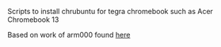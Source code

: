 Scripts to install chrubuntu for tegra chromebook such as Acer Chromebook 13

Based on work of arm000 found [here](http://www.reddit.com/r/chrubuntu/comments/2hhb31/chrubuntu_on_acer_chromebook_13/)
